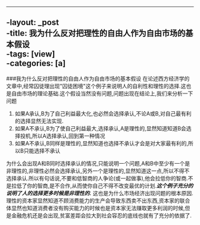 ----		
-layout: _post		
-title: 我为什么反对把理性的自由人作为自由市场的基本假设	
-tags: [view]		
-categories: [a]		
----

###我为什么反对把理性的自由人作为自由市场的基本假设
在论述西方经济学的文章中,经常囚徒理出现"囚徒困境"这个例子来说明人的自利性和理性的选择.这也是自由市场的理论基础.这个假设当然没有问题,问题出现在结论上,我们来分析一下问题

1. 如果A承认,B为了自己利益最大化,也必然会选择承认,不论A或B,对自己最有利的选择显然无法实现.
2. 如果A不承认,B为了使自己利益最大,选择承认,A是理性的,显然知道知道B会选择投机,所以A选择承认,回到第一种情况
3. 如果A不承认,B同样是理性的,显然知道也选择不承认才会是对大家最有利的,所以B只能选择不承认

为什么会出现A和B同时选择承认的情况,只能说明一个问题,A和B中至少有一个是非理性的,非理性必然会选择承认,另外一个是理性的,显然知道这一点,所以不得不选择承认.所以有句话说,不要和低智商的人争论(或一起做事),他会拉低你的智商.不是拉低了你的智商,是不合作,从而使你自己不得不改变最优的计划.***这个例子充分的说明了人的选择更多时候是非理性的.***
这也是为什么市场经济出现问题的根本原因.理性的资本家显然知道不顾消费能力的生产会导致东西卖不出东西,资本家的联合体显然也知道消费者没有购买能力的时候也是资本家无法赚取更多利润的时候,但是金融危机还是会出现,贫富差距会拉大到社会容忍的底线也就有了充分的依据了.

